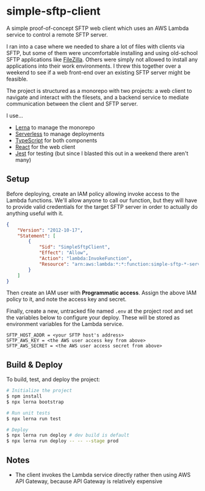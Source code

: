 # simple-sftp-client

A simple proof-of-concept SFTP web client which uses an AWS Lambda service to control a remote SFTP server.

I ran into a case where we needed to share a lot of files with clients via SFTP, but some of them were uncomfortable installing and using old-school SFTP applications like [FileZilla](https://filezilla-project.org). Others were simply not allowed to install any applications into their work environments. I threw this together over a weekend to see if a web front-end over an existing SFTP server might be feasible.

The project is structured as a monorepo with two projects: a web client to navigate and interact with the filesets, and a backend service to mediate communication between the client and SFTP server.

I use...

- [Lerna](https://lerna.js.org) to manage the monorepo
- [Serverless](https://serverless.com) to manage deployments
- [TypeScript](https://www.typescriptlang.org) for both components
- [React](https://reactjs.org) for the web client
- [Jest](https://jestjs.io) for testing (but since I blasted this out in a weekend there aren't many)

## Setup

Before deploying, create an IAM policy allowing invoke access to the Lambda functions. We'll allow anyone to call our function, but they will have to provide valid credentials for the target SFTP server in order to actually do anything useful with it.

```json
{
    "Version": "2012-10-17",
    "Statement": [
        {
            "Sid": "SimpleSftpClient",
            "Effect": "Allow",
            "Action": "lambda:InvokeFunction",
            "Resource": "arn:aws:lambda:*:*:function:simple-sftp-*-service"
        }
    ]
}
```

Then create an IAM user with **Programmatic access**. Assign the above IAM policy to it, and note the access key and secret.

Finally, create a new, untracked file named `.env` at the project root and set the variables below to configure your deploy. These will be stored as environment variables for the Lambda service.

```
SFTP_HOST_ADDR = <your SFTP host's address>
SFTP_AWS_KEY = <the AWS user access key from above>
SFTP_AWS_SECRET = <the AWS user access secret from above>
```

## Build & Deploy

To build, test, and deploy the project:

```sh
# Initialize the project
$ npm install
$ npx lerna bootstrap

# Run unit tests
$ npx lerna run test

# Deploy
$ npx lerna run deploy # dev build is default
$ npx lerna run deploy -- -- --stage prod
```

## Notes

- The client invokes the Lambda service directly rather then using AWS API Gateway, because API Gateway is relatively expensive
